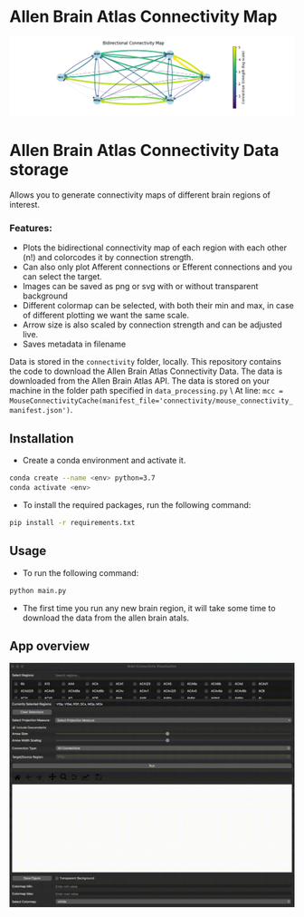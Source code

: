 # Allen Brain Atlas Connectivity Map
<p align="center">
  <img src="data/figure.png" alt="Project Figure">
</p>

# Allen Brain Atlas Connectivity Data storage

Allows you to generate connectivity maps of different brain regions of interest.
### Features:

- Plots the bidirectional connectivity map of each region with each other (n!) and colorcodes it by connection strength.
- Can also only plot Afferent connections or Efferent connections and you can select the target.
- Images can be saved as png or svg with or without transparent background
- Different colormap can be selected, with both their min and max, in case of different plotting we want the same scale.
- Arrow size is also scaled by connection strength and can be adjusted live.
- Saves metadata in filename

Data is stored in the `connectivity` folder, locally.
This repository contains the code to download the Allen Brain Atlas Connectivity Data. The data is downloaded from the Allen Brain Atlas API. The data is stored on your machine in the folder path specified in `data_processing.py` \\
At line: `mcc = MouseConnectivityCache(manifest_file='connectivity/mouse_connectivity_manifest.json')`.

## Installation
- Create a conda environment and activate it. 
```bash
conda create --name <env> python=3.7
conda activate <env>
```

- To install the required packages, run the following command:
```bash
pip install -r requirements.txt
```

## Usage
- To run the following command:
```bash
python main.py
```
- The first time you run any new brain region, it will take some time to download the data from the allen brain atals.

## App overview
<p align="center">
  <img src="data/AllenBrainConnectivityApp.gif" alt="GIF Animation">
</p>
